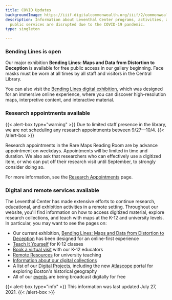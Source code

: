 ```yaml
---
title: COVID Updates
backgroundImage: https://iiif.digitalcommonwealth.org/iiif/2/commonwealth:8336hc349/1977,3051,4696,1785/1200,/0/default.jpg
description: Information about Leventhal Center programs, activities, and services while
  public services are disrupted due to the COVID-19 pandemic.
type: singleton

---
```

### Bending Lines is open

Our major exhibition **Bending Lines: Maps and Data from Distortion to Deception** is available for free public access in our gallery beginning. Face masks must be worn at all times by all staff and visitors in the Central Library.

You can also visit the [Bending Lines digital exhibition](https://www.leventhalmap.org/digital-exhibitions/bending-lines/), which was designed for an immersive online experience, where you can discover high-resolution maps, interpretive content, and interactive material.

### Research appointments available

{{< alert-box type="warning" >}} Due to limited staff presence in the library, we are not scheduling any research appointments between 9/27—10/4. {{< /alert-box >}}

Research appointments in the Rare Maps Reading Room are by advance appointment on weekdays. Appointments will be limited in time and duration. We also ask that researchers who can effectively use a digitized item, or who can put off their research visit until September, to strongly consider doing so.

For more information, see the [Research Appointments](https://www.leventhalmap.org/research/appointments/) page.

### Digital and remote services available

The Leventhal Center has made extensive efforts to continue research, educational, and exhibition activities in a remote setting. Throughout our website, you'll find information on how to access digitized material, explore research collections, and teach with maps at the K-12 and university levels. In particular, you may want to see the pages on:

* Our current exhibition, [Bending Lines: Maps and Data from Distortion to Deception](https://leventhalmap.org/digital-exhibitions/bending-lines) has been designed for an online-first experience
* [Teach It Yourself](/education/k12/teach-it-yourself) for K-12 classes
* [Book a virtual visit](/education/k12/school-visits) with our K-12 educators
* [Remote Resources](/education/university) for university teaching
* [Information about our digital collections](/collections/digital-collections)
* A list of our [Digital Projects](/projects/digital-projects), including the new [Atlascope](https://atlascope.org) portal for exploring Boston's historical geography
* All of our [events](/event) are being broadcast digitally for free

{{< alert-box type="info" >}} This information was last updated July 27, 2021. {{< /alert-box >}}
